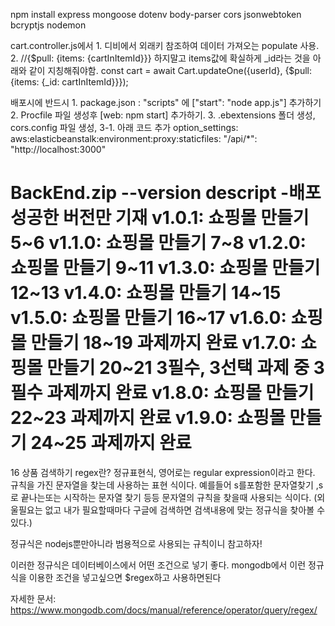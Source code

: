 npm install express mongoose dotenv body-parser cors jsonwebtoken bcryptjs nodemon

cart.controller.js에서
    1. 디비에서 외래키 참조하여 데이터 가져오는 populate 사용.
    2. //{$pull: {items: {cartInItemId}}} 하지말고 items값에 확실하게 _id라는 것을 아래와 같이 지칭해줘야함.
        const cart = await Cart.updateOne({userId}, {$pull: {items: {_id: cartInItemId}}});

배포시에 반드시
    1. package.json : "scripts" 에 ["start": "node app.js"] 추가하기
    2. Procfile 파일 생성후 [web: npm start] 추가하기.
    3. .ebextensions 폴더 생성, cors.config 파일 생성, 
    3-1. 아래 코드 추가
        option_settings:
            aws:elasticbeanstalk:environment:proxy:staticfiles:
                "/api/*": "http://localhost:3000"


BackEnd.zip --version descript -배포 성공한 버전만 기재
    v1.0.1: 쇼핑몰 만들기 5~6
    v1.1.0: 쇼핑몰 만들기 7~8
    v1.2.0: 쇼핑몰 만들기 9~11
    v1.3.0: 쇼핑몰 만들기 12~13
    v1.4.0: 쇼핑몰 만들기 14~15
    v1.5.0: 쇼핑몰 만들기 16~17
    v1.6.0: 쇼핑몰 만들기 18~19 과제까지 완료
    v1.7.0: 쇼핑몰 만들기 20~21 3필수, 3선택 과제 중 3필수 과제까지 완료
    v1.8.0: 쇼핑몰 만들기 22~23 과제까지 완료
    v1.9.0: 쇼핑몰 만들기 24~25 과제까지 완료
=======================================================================================================
16 상품 검색하기
regex란?
정규표현식, 영어로는 regular expression이라고 한다.
규칙을 가진 문자열을 찾는데 사용하는 표현 식이다.
예를들어 s를포함한 문자열찾기 ,s로 끝나는또는 시작하는 문자열 찾기 등등 문자열의 규칙을 찾을때 사용되는 식이다. (외울필요는 없고 내가 필요할때마다 구글에 검색하면 검색내용에 맞는 정규식을 찾아볼 수 있다.)


정규식은 nodejs뿐만아니라 범용적으로 사용되는 규칙이니 참고하자!

이러한 정규식은 데이터베이스에서 어떤 조건으로 넣기 좋다.
mongodb에서 이런 정규식을 이용한 조건을 넣고싶으면 $regex하고 사용하면된다

자세한 문서: https://www.mongodb.com/docs/manual/reference/operator/query/regex/


